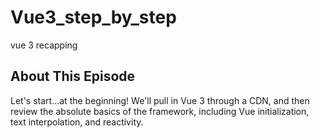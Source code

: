 # Vue3_step_by_step
vue 3 recapping

<div class="" style="
"><div class="panel relative transition-colors duration-300 darkest text-white bg-blue/7 px-8 rounded-xl py-6"><div class="flex justify-between"><h2 class="mb-5 font-semibold leading-none text-xl">About This Episode</h2></div><div class="content user-content !mb-0 text-sm"><p>Let's start...at the beginning! We'll pull in Vue 3 through a CDN, and then review the absolute basics of the framework, including Vue initialization, text interpolation, and reactivity.</p></div></div><!----><!----></div>